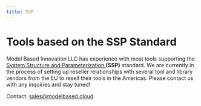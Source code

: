 ```yaml
---
title: SSP
---
```


# Tools based on the SSP Standard 

Model Based Innovation LLC has experience with most tools supporting  the [System Structure and Parameterization ](https://ssp-standard.org) **(SSP)** standard. We are currently in the process of setting up reseller relationships with several tool and library vendors from the EU to resell their tools in the Americas. Please contact us with any inquiries and stay tuned! 

Contact: [sales@modelbased.cloud](mailto:sales@modelbased.cloud) 

